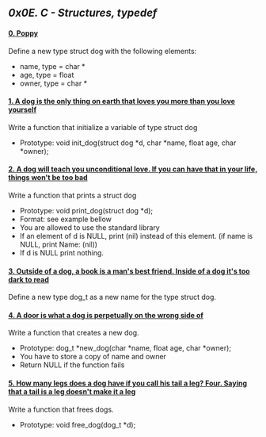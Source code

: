 ## *0x0E. C - Structures, typedef*

#### [0. Poppy]()

Define a new type struct dog with the following elements:

- name, type = char *
- age, type = float
- owner, type = char *

#### [1. A dog is the only thing on earth that loves you more than you love yourself]()

Write a function that initialize a variable of type struct dog

- Prototype: void init_dog(struct dog *d, char *name, float age, char *owner);

#### [2. A dog will teach you unconditional love. If you can have that in your life, things won't be too bad]()

Write a function that prints a struct dog

- Prototype: void print_dog(struct dog *d);
- Format: see example bellow
- You are allowed to use the standard library
- If an element of d is NULL, print (nil) instead of this element. (if name is NULL, print Name: (nil))
- If d is NULL print nothing.

#### [3. Outside of a dog, a book is a man's best friend. Inside of a dog it's too dark to read]()

Define a new type dog_t as a new name for the type struct dog.

#### [4. A door is what a dog is perpetually on the wrong side of]()

Write a function that creates a new dog.

- Prototype: dog_t *new_dog(char *name, float age, char *owner);
- You have to store a copy of name and owner
- Return NULL if the function fails

#### [5. How many legs does a dog have if you call his tail a leg? Four. Saying that a tail is a leg doesn't make it a leg]()

Write a function that frees dogs.

- Prototype: void free_dog(dog_t *d);

